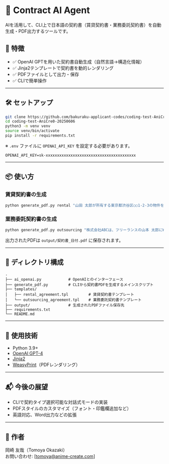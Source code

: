 
# 📄 Contract AI Agent

AIを活用して、CLI上で日本語の契約書（賃貸契約書・業務委託契約書）を自動生成・PDF出力するツールです。

## 🚀 特徴

- ✅ OpenAI GPTを用いた契約書自動生成（自然言語→構造化情報）
- ✅ Jinja2テンプレートで契約書を動的レンダリング
- ✅ PDFファイルとして出力・保存
- ✅ CLIで簡単操作

---

## 🛠️ セットアップ

```bash
git clone https://github.com/bakuraku-applicant-codes/coding-test-AniCre0-20250606.git
cd coding-test-AniCre0-20250606
python3 -m venv venv
source venv/bin/activate
pip install -r requirements.txt
```

※ `.env` ファイルに `OPENAI_API_KEY` を設定する必要があります。

```env
OPENAI_API_KEY=sk-xxxxxxxxxxxxxxxxxxxxxxxxxxxxxxxxxxxxxxxx
```

---

## 📦 使い方

### 賃貸契約書の生成

```bash
python generate_pdf.py rental "山田 太郎が所有する東京都渋谷区○○1-2-3の物件を、佐藤 花子が1年間賃貸する。家賃は月12万円、毎月10日払い。敷金は2ヶ月分、礼金は1ヶ月分。契約開始は2025年7月1日で、終了は2026年6月30日。解約の際は30日前に通知が必要とする。"
```

### 業務委託契約書の生成

```bash
python generate_pdf.py outsourcing "株式会社ABCは、フリーランスの山本 太郎にWeb開発業務を委託する。契約期間は2025年7月1日から12月31日まで、報酬は月額30万円。成果物の納品は月末とし、納品後5営業日以内に検収を行う。守秘義務あり。"
```

出力されたPDFは `output/契約書_日付.pdf` に保存されます。

---

## 📁 ディレクトリ構成

```
.
├── ai_openai.py            # OpenAIとのインターフェース
├── generate_pdf.py         # CLIから契約書PDFを生成するメインスクリプト
├── templates/
│   ├── rental_agreement.tpl         # 賃貸契約書テンプレート
│   └── outsourcing_agreement.tpl    # 業務委託契約書テンプレート
├── output/                 # 生成されたPDFファイル保存先
├── requirements.txt
└── README.md
```

---

## 🤖 使用技術

- Python 3.9+
- [OpenAI GPT-4](https://platform.openai.com/)
- [Jinja2](https://palletsprojects.com/p/jinja/)
- [WeasyPrint](https://weasyprint.org/)（PDFレンダリング）

---

## 📬 今後の展望

- CLIで契約タイプ選択可能な対話式モードの実装
- PDFスタイルのカスタマイズ（フォント・印鑑欄追加など）
- 英語対応、Word出力などの拡張

---

## 🧠 作者

岡崎 友哉（Tomoya Okazaki）  
お問い合わせ: [tomoya@anime-create.com]  
